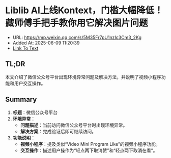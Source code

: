# Liblib AI上线Kontext，门槛大幅降低！藏师傅手把手教你用它解决图片问题
- URL: https://mp.weixin.qq.com/s/5M35Fr7pU1nzIc3Cm3_2Kg
- Added At: 2025-06-09 11:20:39
- [Link To Text](2025-06-09-liblib-ai上线kontext，门槛大幅降低！藏师傅手把手教你用它解决图片问题_raw.md)

## TL;DR
本文介绍了微信公众号平台出现环境异常问题及解决方法，并说明了视频小程序功能和用户交互操作。

## Summary
1. **标题**：微信公众号平台
2. **环境异常**：
   - **问题描述**：当前访问微信公众号平台时出现环境异常。
   - **解决方案**：完成验证后即可继续访问。
3. **功能说明**：
   - **视频小程序**：提及类似“Video Mini Program Like”的视频小程序功能。
   - **交互操作**：描述用户操作为“轻点两下取消赞”和“轻点两下取消在看”。
